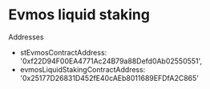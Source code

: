 # Evmos liquid staking

Addresses
 - stEvmosContractAddress: '0xf22D94F00EA4771Ac24B79a88Defd0Ab02550551',
 - evmosLiquidStakingContractAddress: '0x25177D26831D452fE40cAEb8011689EFDfA2C865'
